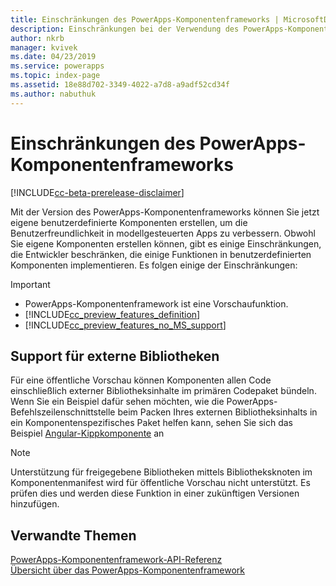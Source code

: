 ```yaml
---
title: Einschränkungen des PowerApps-Komponentenframeworks | MicrosoftDocs
description: Einschränkungen bei der Verwendung des PowerApps-Komponentenframeworks
author: nkrb
manager: kvivek
ms.date: 04/23/2019
ms.service: powerapps
ms.topic: index-page
ms.assetid: 18e88d702-3349-4022-a7d8-a9adf52cd34f
ms.author: nabuthuk
---
```


# <a name="limitations-of-powerapps-component-framework"></a>Einschränkungen des PowerApps-Komponentenframeworks

[!INCLUDE[cc-beta-prerelease-disclaimer](../../includes/cc-beta-prerelease-disclaimer.md)]

Mit der Version des PowerApps-Komponentenframeworks können Sie jetzt eigene benutzerdefinierte Komponenten erstellen, um die Benutzerfreundlichkeit in modellgesteuerten Apps zu verbessern. Obwohl Sie eigene Komponenten erstellen können, gibt es einige Einschränkungen, die Entwickler beschränken, die einige Funktionen in benutzerdefinierten Komponenten implementieren. Es folgen einige der Einschränkungen:

> [!IMPORTANT]
> - PowerApps-Komponentenframework ist eine Vorschaufunktion.
> - [!INCLUDE[cc_preview_features_definition](../../includes/cc-preview-features-definition.md)] 
> - [!INCLUDE[cc_preview_features_no_MS_support](../../includes/cc-preview-features-no-ms-support.md)]

## <a name="support-for-external-libraries"></a>Support für externe Bibliotheken

Für eine öffentliche Vorschau können Komponenten allen Code einschließlich externer Bibliotheksinhalte im primären Codepaket bündeln. Wenn Sie ein Beispiel dafür sehen möchten, wie die PowerApps-Befehlszeilenschnittstelle beim Packen Ihres externen Bibliotheksinhalts in ein Komponentenspezifisches Paket helfen kann, sehen Sie sich das Beispiel [Angular-Kippkomponente](sample-controls/angular-flip-control.md) an

> [!NOTE]
> Unterstützung für freigegebene Bibliotheken mittels Bibliotheksknoten im Komponentenmanifest wird für öffentliche Vorschau nicht unterstützt. Es prüfen dies und werden diese Funktion in einer zukünftigen Versionen hinzufügen.

## <a name="related-topics"></a>Verwandte Themen

[PowerApps-Komponentenframework-API-Referenz](reference/index.md)<br/>
[Übersicht über das PowerApps-Komponentenframework](overview.md)